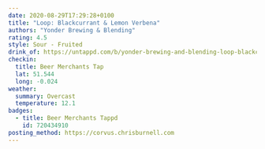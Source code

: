 ```yaml
---
date: 2020-08-29T17:29:28+0100
title: "Loop: Blackcurrant & Lemon Verbena"
authors: "Yonder Brewing & Blending"
rating: 4.5
style: Sour - Fruited
drink_of: https://untappd.com/b/yonder-brewing-and-blending-loop-blackcurrant-and-lemon-verbena/3464174
checkin:
  title: Beer Merchants Tap
  lat: 51.544
  long: -0.024
weather:
  summary: Overcast
  temperature: 12.1
badges:
  - title: Beer Merchants Tappd
    id: 720434910
posting_method: https://corvus.chrisburnell.com
---
```


